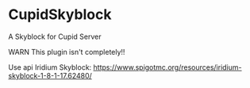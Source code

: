# CupidSkyblock
A Skyblock for Cupid Server

WARN This plugin isn't completely!!

Use api Iridium Skyblock: https://www.spigotmc.org/resources/iridium-skyblock-1-8-1-17.62480/
